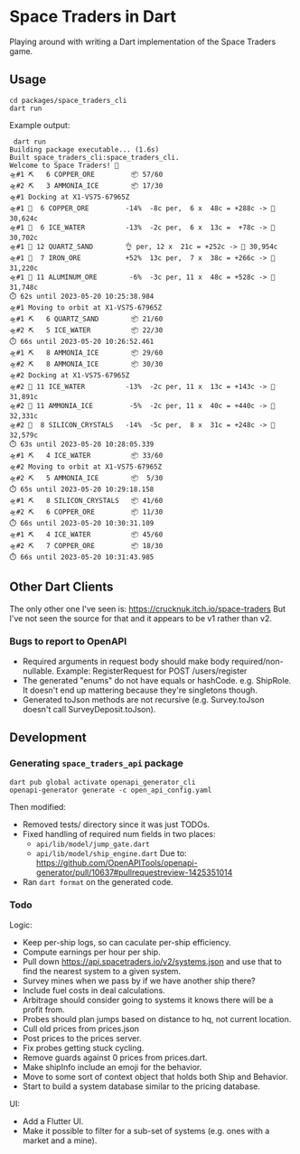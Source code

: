 # Space Traders in Dart

Playing around with writing a Dart implementation of the Space Traders game.


## Usage

```
cd packages/space_traders_cli
dart run
```

Example output:

```
 dart run
Building package executable... (1.6s)
Built space_traders_cli:space_traders_cli.
Welcome to Space Traders! 🚀
🛸#1 ⛏️   6 COPPER_ORE         📦 57/60
🛸#2 ⛏️   3 AMMONIA_ICE        📦 17/30
🛸#1 Docking at X1-VS75-67965Z
🛸#1 🤝  6 COPPER_ORE         -14%  -8c per,  6 x  48c = +288c -> 🏦 30,624c
🛸#1 🤝  6 ICE_WATER          -13%  -2c per,  6 x  13c =  +78c -> 🏦 30,702c
🛸#1 🤝 12 QUARTZ_SAND        👌 per, 12 x  21c = +252c -> 🏦 30,954c
🛸#1 🤝  7 IRON_ORE           +52%  13c per,  7 x  38c = +266c -> 🏦 31,220c
🛸#1 🤝 11 ALUMINUM_ORE        -6%  -3c per, 11 x  48c = +528c -> 🏦 31,748c
⏱️ 62s until 2023-05-20 10:25:38.984
🛸#1 Moving to orbit at X1-VS75-67965Z
🛸#1 ⛏️   6 QUARTZ_SAND        📦 21/60
🛸#2 ⛏️   5 ICE_WATER          📦 22/30
⏱️ 66s until 2023-05-20 10:26:52.461
🛸#1 ⛏️   8 AMMONIA_ICE        📦 29/60
🛸#2 ⛏️   8 AMMONIA_ICE        📦 30/30
🛸#2 Docking at X1-VS75-67965Z
🛸#2 🤝 11 ICE_WATER          -13%  -2c per, 11 x  13c = +143c -> 🏦 31,891c
🛸#2 🤝 11 AMMONIA_ICE         -5%  -2c per, 11 x  40c = +440c -> 🏦 32,331c
🛸#2 🤝  8 SILICON_CRYSTALS   -14%  -5c per,  8 x  31c = +248c -> 🏦 32,579c
⏱️ 63s until 2023-05-20 10:28:05.339
🛸#1 ⛏️   4 ICE_WATER          📦 33/60
🛸#2 Moving to orbit at X1-VS75-67965Z
🛸#2 ⛏️   5 AMMONIA_ICE        📦  5/30
⏱️ 65s until 2023-05-20 10:29:18.158
🛸#1 ⛏️   8 SILICON_CRYSTALS   📦 41/60
🛸#2 ⛏️   6 COPPER_ORE         📦 11/30
⏱️ 66s until 2023-05-20 10:30:31.109
🛸#1 ⛏️   4 ICE_WATER          📦 45/60
🛸#2 ⛏️   7 COPPER_ORE         📦 18/30
⏱️ 66s until 2023-05-20 10:31:43.985
```

## Other Dart Clients

The only other one I've seen is: https://crucknuk.itch.io/space-traders
But I've not seen the source for that and it appears to be v1 rather than v2.

### Bugs to report to OpenAPI
* Required arguments in request body should make body required/non-nullable.
  Example: RegisterRequest for POST /users/register
* The generated "enums" do not have equals or hashCode.  e.g. ShipRole.
  It doesn't end up mattering because they're singletons though.
* Generated toJson methods are not recursive (e.g. Survey.toJson doesn't call
  SurveyDeposit.toJson).

## Development

### Generating `space_traders_api` package
```
dart pub global activate openapi_generator_cli
openapi-generator generate -c open_api_config.yaml
```
Then modified:
* Removed tests/ directory since it was just TODOs.
* Fixed handling of required num fields in two places:
    * `api/lib/model/jump_gate.dart`
    * `api/lib/model/ship_engine.dart`
  Due to: https://github.com/OpenAPITools/openapi-generator/pull/10637#pullrequestreview-1425351014
* Ran `dart format` on the generated code.

### Todo

Logic:
* Keep per-ship logs, so can caculate per-ship efficiency.
* Compute earnings per hour per ship.
* Pull down https://api.spacetraders.io/v2/systems.json and use that to find the
  nearest system to a given system.
* Survey mines when we pass by if we have another ship there?
* Include fuel costs in deal calculations.
* Arbitrage should consider going to systems it knows there will be a profit from.
* Probes should plan jumps based on distance to hq, not current location.
* Cull old prices from prices.json
* Post prices to the prices server.
* Fix probes getting stuck cycling.
* Remove guards against 0 prices from prices.dart.
* Make shipInfo include an emoji for the behavior.
* Move to some sort of context object that holds both Ship and Behavior.
* Start to build a system database similar to the pricing database.

UI:
* Add a Flutter UI.
* Make it possible to filter for a sub-set of systems (e.g. ones with a market and a mine).
